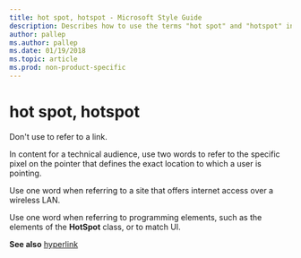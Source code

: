 ```yaml
---
title: hot spot, hotspot - Microsoft Style Guide
description: Describes how to use the terms "hot spot" and "hotspot" in Microsoft content.
author: pallep
ms.author: pallep
ms.date: 01/19/2018
ms.topic: article
ms.prod: non-product-specific
---
```


# hot spot, hotspot

Don't use to refer to a link.

In
content for a technical audience, use two words to refer to the
specific pixel on the pointer that defines the exact location to which a
user is pointing.

Use one word when referring to a site that offers internet access over a wireless LAN. 

Use one word when referring to programming elements, such as the elements of the **HotSpot** class, or to match UI. 

**See also**  [hyperlink](~/a-z-word-list-term-collections/h/hyperlink.md)
